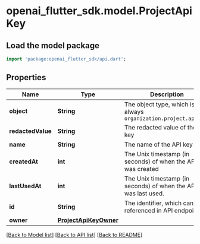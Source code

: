 # openai_flutter_sdk.model.ProjectApiKey

## Load the model package
```dart
import 'package:openai_flutter_sdk/api.dart';
```

## Properties
Name | Type | Description | Notes
------------ | ------------- | ------------- | -------------
**object** | **String** | The object type, which is always `organization.project.api_key` | 
**redactedValue** | **String** | The redacted value of the API key | 
**name** | **String** | The name of the API key | 
**createdAt** | **int** | The Unix timestamp (in seconds) of when the API key was created | 
**lastUsedAt** | **int** | The Unix timestamp (in seconds) of when the API key was last used. | 
**id** | **String** | The identifier, which can be referenced in API endpoints | 
**owner** | [**ProjectApiKeyOwner**](ProjectApiKeyOwner.md) |  | 

[[Back to Model list]](../README.md#documentation-for-models) [[Back to API list]](../README.md#documentation-for-api-endpoints) [[Back to README]](../README.md)


